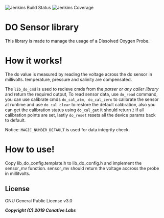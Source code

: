 ![Jenkins Build Status](https://img.shields.io/jenkins/build?jobUrl=https%3A%2F%2Fbuild.conativelabs.com%2Fjob%2Fsensor-lib-do%2Fjob%2Fmaster&style=plastic)
![Jenkins Coverage](https://img.shields.io/jenkins/coverage/cobertura?jobUrl=https%3A%2F%2Fbuild.conativelabs.com%2Fjob%2Fsensor-lib-do%2Fjob%2Fmaster&style=plastic)
# DO Sensor library
This library is made to manage the usage of a Dissolved Oxygen Probe.

# How it works!
The do value is measured by reading the voltage across the do sensor in millivolts. temperature, pressure and salinity are compensated.

The `lib_do_cmd` is used to recieve cmds from the *parser or any caller library* and return the required output, To read sensor data, use `do_read` command, you can use calibrate cmds `do_cal_atm, do_cal_zero` to calibrate the sensor at runtime and use `do_cal_clear` to restore the default calibration, also you can get the calibration status using `do_cal_get` it should return `3` if all calibration points are set, lastly `do_reset` resets all the device params back to default.

Notice: `MAGIC_NUMBER_DEFAULT` is used for data integrity check.

# How to use!
Copy lib_do_config.template.h to lib_do_config.h and implement the sensor_mv function.
sensor_mv should return the voltage accross the probe in millitvolts.

License
----

GNU General Public License v3.0

***Copyright (C) 2019 Conative Labs***
